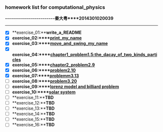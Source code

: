 ### homework list for computational_physics
 **-------------------------秦大粤****2014301020039**
***
- [x] **exercise_01:****write_a_README**  
- [x] **exercise_02:****[print_my_name](https://github.com/OrionPaxxx/computational_physics_N2014301020039/blob/master/exercise_02.py)**    
- [x] **exercise_03:****[move_and_swing_my_name](https://github.com/OrionPaxxx/computational_physics_N2014301020039/blob/master/exercise_03/exercise_03.md)**
- [x] **exercise_04:****[chapter1_problem1.5:the_dacay_of_two_kinds_particles](https://github.com/OrionPaxxx/computational_physics_N2014301020039/blob/master/exercise_04/exercise_04.md)**   
- [x] **exercise_05:****[chapter2_problem2.9](https://github.com/OrionPaxxx/computational_physics_N2014301020039/blob/master/exercise_05/exercise_05.md)**   
- [x] **exercise_06:****[problem2.10](https://www.zybuluo.com/OrionPaxxx/note/541872)**  
- [x] **exercise_07:****[problemm3.13](https://www.zybuluo.com/OrionPaxxx/note/550848)**   
- [ ] **exercise_08:****[problem3.20](https://www.zybuluo.com/OrionPaxxx/note/565934)**   
- [ ] **exercise_09:****[lorenz model and billiard problem](https://www.zybuluo.com/OrionPaxxx/note/570137)**   
- [ ] **exercise_10:****[solar system](https://www.zybuluo.com/OrionPaxxx/note/578593)**   
- [ ] **exercise_11:****TBD**   
- [ ] **exercise_12:****TBD**   
- [ ] **exercise_13:****TBD**   
- [ ] **exercise_14:****TBD**   
- [ ] **exercise_15:****TBD**   
- [ ] **exercise_16:****TBD**
